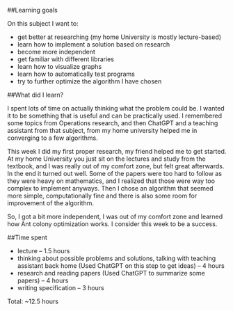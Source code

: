 ##Learning goals
	
On this subject I want to: 
*	get better at researching (my home University is mostly lecture-based)
*	learn how to implement a solution based on research
*	become more independent
*	get familiar with different libraries
*	learn how to visualize graphs
*	learn how to automatically test programs
*	try to further optimize the algorithm I have chosen

##What did I learn?

I spent lots of time on actually thinking what the problem could be. I wanted it to be something that is useful and can be practically used. I remembered some topics from Operations research, and then ChatGPT and a teaching assistant from that subject, from my home university helped me in converging to a few algorithms.

This week I did my first proper research, my friend helped me to get started. At my home University you just sit on the lectures and study from the textbook, and I was really out of my comfort zone, but felt great afterwards. In the end it turned out well. Some of the papers were too hard to follow as they were heavy on mathematics, and I realized that those were way too complex to implement anyways. Then I chose an algorithm that seemed more simple, computationally fine and there is also some room for improvement of the algorithm.

So, I got a bit more independent, I was out of my comfort zone and learned how Ant colony optimization works.
I consider this week to be a success.

##Time spent
*	lecture – 1.5 hours
*   thinking about possible problems and solutions, talking with teaching assistant back home (Used ChatGPT on this step to get ideas) – 4 hours
*	research and reading papers (Used ChatGPT to summarize some papers) – 4 hours
*	writing specification – 3 hours

Total: ~12.5 hours


